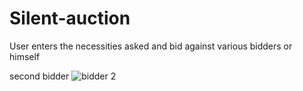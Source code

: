 # Silent-auction
User enters the necessities asked and bid against various bidders or himself

second bidder 
![bidder 2](https://github.com/watchout254/Silent-auction/assets/88248852/4c4464d7-d0ee-4a30-8e76-26e47ef1c605)
